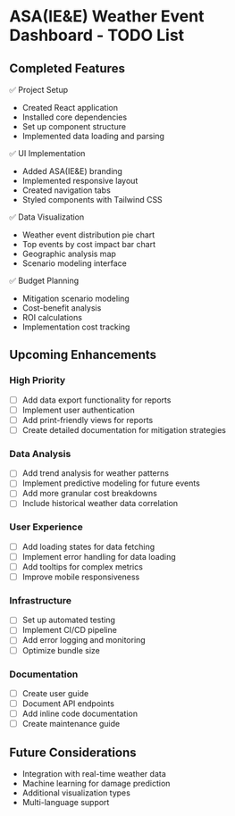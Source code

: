 # ASA(IE&E) Weather Event Dashboard - TODO List

## Completed Features
✅ Project Setup
- Created React application
- Installed core dependencies
- Set up component structure
- Implemented data loading and parsing

✅ UI Implementation
- Added ASA(IE&E) branding
- Implemented responsive layout
- Created navigation tabs
- Styled components with Tailwind CSS

✅ Data Visualization
- Weather event distribution pie chart
- Top events by cost impact bar chart
- Geographic analysis map
- Scenario modeling interface

✅ Budget Planning
- Mitigation scenario modeling
- Cost-benefit analysis
- ROI calculations
- Implementation cost tracking

## Upcoming Enhancements

### High Priority
- [ ] Add data export functionality for reports
- [ ] Implement user authentication
- [ ] Add print-friendly views for reports
- [ ] Create detailed documentation for mitigation strategies

### Data Analysis
- [ ] Add trend analysis for weather patterns
- [ ] Implement predictive modeling for future events
- [ ] Add more granular cost breakdowns
- [ ] Include historical weather data correlation

### User Experience
- [ ] Add loading states for data fetching
- [ ] Implement error handling for data loading
- [ ] Add tooltips for complex metrics
- [ ] Improve mobile responsiveness

### Infrastructure
- [ ] Set up automated testing
- [ ] Implement CI/CD pipeline
- [ ] Add error logging and monitoring
- [ ] Optimize bundle size

### Documentation
- [ ] Create user guide
- [ ] Document API endpoints
- [ ] Add inline code documentation
- [ ] Create maintenance guide

## Future Considerations
- Integration with real-time weather data
- Machine learning for damage prediction
- Additional visualization types
- Multi-language support